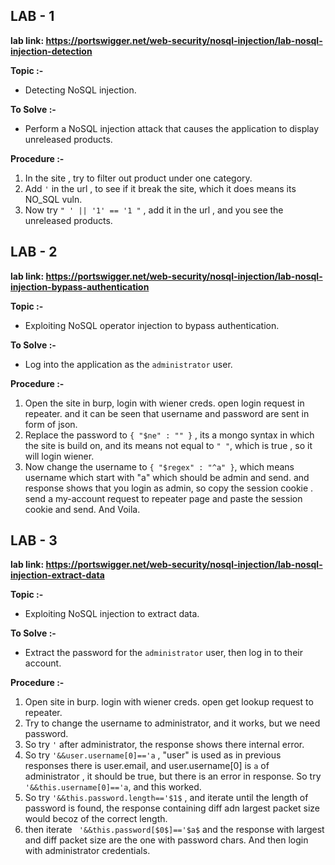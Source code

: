 ## LAB - 1
**lab link: <https://portswigger.net/web-security/nosql-injection/lab-nosql-injection-detection>**

 **Topic :-** 

- Detecting NoSQL injection.

 **To Solve :-**

- Perform a NoSQL injection attack that causes the application to display unreleased products.

 **Procedure :-**

1. In the site , try to filter out product under one category.
2. Add `'` in the url , to see if it break the site, which it does means its NO_SQL vuln.
3. Now try `" ' || '1' == '1 "` , add it in the url , and you see the unreleased products.


## LAB - 2
**lab link: <https://portswigger.net/web-security/nosql-injection/lab-nosql-injection-bypass-authentication>**

 **Topic :-** 

- Exploiting NoSQL operator injection to bypass authentication.

 **To Solve :-**

- Log into the application as the `administrator` user.

 **Procedure :-**

1. Open the site in burp, login with wiener creds. open login request in repeater. and it can be seen that username and password are sent in form of json.
2. Replace the password to `{ "$ne" : "" }` , its a mongo syntax in which the site is build on, and its means not equal to `" "`, which is true , so it will login wiener.
3. Now change the username to `{ "$regex" : "^a" }`, which means username which start with "a" which should be admin and send. and response shows that you login as admin, so copy the session cookie . send a my-account request to repeater page and paste the session cookie and send. And Voila.


## LAB - 3
**lab link: <https://portswigger.net/web-security/nosql-injection/lab-nosql-injection-extract-data>**

 **Topic :-** 

- Exploiting NoSQL injection to extract data.

 **To Solve :-**

- Extract the password for the `administrator` user, then log in to their account.

 **Procedure :-**

1. Open site in burp. login with wiener creds. open get lookup request to repeater.
2. Try to change the username to administrator, and it works, but we need password.
3. So try `'` after administrator, the response shows there internal error. 
4. So try  ` '&&user.username[0]=='a ` , "user" is used as in previous responses there is user.email, and user.username[0] is `a` of administrator , it should be true, but there is an error in response. So try ` '&&this.username[0]=='a `, and this worked.
5. So try  ` '&&this.password.length=='$1$ ` , and iterate until the length of password is found, the response containing diff adn largest packet size would becoz of the correct length.
6. then iterate  ` '&&this.password[$0$]=='$a$` and the response with largest and diff packet size are the one with password chars. And then login with administrator credentials.

